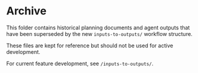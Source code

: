 # Archive

This folder contains historical planning documents and agent outputs that have been superseded by the new `inputs-to-outputs/` workflow structure.

These files are kept for reference but should not be used for active development.

For current feature development, see `/inputs-to-outputs/`.